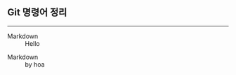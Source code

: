 ## Git 명령어 정리
---
 
<dl>
  <dt>Markdown</dt>
  <dd>Hello</dd>
</dl>


<dl> 
  <dt>Markdown</dt>
  <dd>by hoa</dd>
</dl> 


